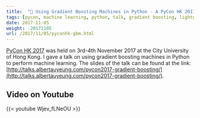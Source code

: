 ```yaml
---
title:  "🚀 Using Gradient Boosting Machines in Python - A PyCon HK 2017 Talk"
tags: [pycon, machine learning, python, talk, gradient boosting, lightgbm]
date: 2017-11-05
weight: -20171105
url: /2017/11/05/pyconhk-gbm.html
---
```


[PyCon HK 2017](http://pycon.hk/2017/) was held on 3rd-4th November 2017 at the City University of Hong Kong. I gave a talk on using gradient boosting machines in Python to perform machine learning. The slides of the talk can be found at the link: [http://talks.albertauyeung.com/pycon2017-gradient-boosting/](http://talks.albertauyeung.com/pycon2017-gradient-boosting/).

<!--more-->

## Video on Youtube

{{< youtube Wjev_fLNeOU >}}
